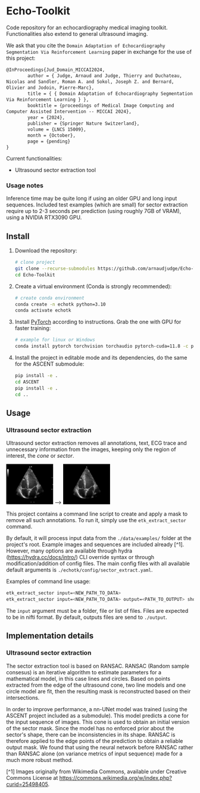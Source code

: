 # Echo-Toolkit

Code repository for an echocardiography medical imaging toolkit.
Functionalities also extend to general ultrasound imaging.

We ask that you cite the `Domain Adaptation of Echocardiography Segmentation Via Reinforcement Learning` paper in exchange for the use of this project:

```
@InProceedings{Jud_Domain_MICCAI2024,
        author = { Judge, Arnaud and Judge, Thierry and Duchateau, Nicolas and Sandler, Roman A. and Sokol, Joseph Z. and Bernard, Olivier and Jodoin, Pierre-Marc},
        title = { { Domain Adaptation of Echocardiography Segmentation Via Reinforcement Learning } },
        booktitle = {proceedings of Medical Image Computing and Computer Assisted Intervention -- MICCAI 2024},
        year = {2024},
        publisher = {Springer Nature Switzerland},
        volume = {LNCS 15009},
        month = {October},
        page = {pending}
}
```

Current functionalities:
- Ultrasound sector extraction tool

### Usage notes
Inference time may be quite long if using an older GPU and long input sequences. 
Included test examples (which are small) for sector extraction require up to 2-3 seconds per prediction (using roughly 7GB of VRAM), using a NVIDIA RTX3090 GPU.

## Install

1. Download the repository:
   ```bash
   # clone project
   git clone --recurse-submodules https://github.com/arnaudjudge/Echo-Toolkit.git
   cd Echo-Toolkit
   ```
2. Create a virtual environment (Conda is strongly recommended):
   ```bash
   # create conda environment
   conda create -n echotk python=3.10
   conda activate echotk
   ```
3. Install [PyTorch](https://pytorch.org/get-started/locally/) according to instructions. Grab the one with GPU for faster training:
   ```bash
   # example for linux or Windows
   conda install pytorch torchvision torchaudio pytorch-cuda=11.8 -c pytorch -c nvidia
   ```
4. Install the project in editable mode and its dependencies, do the same for the ASCENT submodule:
   ```bash
   pip install -e .
   cd ASCENT
   pip install -e .
   cd ..
   ```

## Usage
### Ultrasound sector extraction

Ultrasound sector extraction removes all annotations, text, ECG trace and unnecessary information from the images, 
keeping only the region of interest, the *cone* or *sector*.

<img src="./assets/a4c.gif" width="25%"/> --> <img src="./assets/a4c_masked.gif" width="25%"/>

This project contains a command line script to create and apply a mask to remove all such annotations. 
To run it, simply use the `etk_extract_sector` command.

By default, it will process input data from the `./data/examples/` folder at the project's root. 
Example images and sequences are included already [^1].
However, many options are available through hydra (https://hydra.cc/docs/intro/) CLI override syntax or 
through modification/addition of config files. 
The main config files with all available default arguments is `./echotk/config/sector_extract.yaml`.

Examples of command line usage:
```bash
etk_extract_sector input=<NEW_PATH_TO_DATA>
etk_extract_sector input=<NEW_PATH_TO_DATA> output=<PATH_TO_OUTPUT> show_result_gifs=True save_metrics=True
```

The `input` argument must be a folder, file or list of files. Files are expected to be in nifti format.
By default, outputs files are send to `./output`.

## Implementation details
### Ultrasound sector extraction

The sector extraction tool is based on RANSAC. RANSAC (Random sample consesus) is an iterative algorithm 
to estimate parameters for a mathematical model, in this case lines and circles.
Based on points extracted from the edge of the ultrasound cone, two line models and one circle model are fit, 
then the resulting mask is reconstructed based on their intersections.

In order to improve performance, a nn-UNet model was trained (using the ASCENT project included as a submodule). 
This model predicts a cone for the input sequence of images. 
This cone is used to obtain an initial version of the sector mask.
Since the model has no enforced prior about the sector's shape, there can be inconsistencies in its shape.
RANSAC is therefore applied to the edge points of the prediction to obtain a reliable output mask.
We found that using the neural network before RANSAC rather than RANSAC alone (on variance metrics of input sequence) 
made for a much more robust method.

[^1] Images originally from Wikimedia Commons, available under Creative Commons License at https://commons.wikimedia.org/w/index.php?curid=25498405.